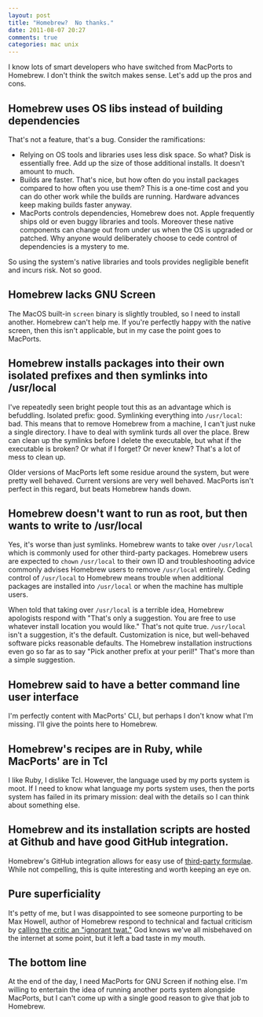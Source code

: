 ```yaml
---
layout: post
title: "Homebrew?  No thanks."
date: 2011-08-07 20:27
comments: true
categories: mac unix
---
```

I know lots of smart developers who have switched from MacPorts to Homebrew.  I don't think the switch makes sense.  Let's add up the pros and cons.

## Homebrew uses OS libs instead of building dependencies

That's not a feature, that's a bug.  Consider the ramifications:

* Relying on OS tools and libraries uses less disk space.  So what?  Disk is essentially free.  Add up the size of those additional installs.  It doesn't amount to much.
* Builds are faster.  That's nice, but how often do you install packages compared to how often you use them?  This is a one-time cost and you can do other work while the builds are running.  Hardware advances keep making builds faster anyway.
* MacPorts controls dependencies, Homebrew does not.  Apple frequently ships old or even buggy libraries and tools.  Moreover these native components can change out from under us when the OS is upgraded or patched.  Why anyone would deliberately choose to cede control of dependencies is a mystery to me.

So using the system's native libraries and tools provides negligible benefit and incurs risk.  Not so good.

## Homebrew lacks GNU Screen

The MacOS built-in `screen` binary is slightly troubled, so I need to install another.  Homebrew can't help me.  If you're perfectly happy with the native screen, then this isn't applicable, but in my case the point goes to MacPorts.

## Homebrew installs packages into their own isolated prefixes and then symlinks into /usr/local

I've repeatedly seen bright people tout this as an advantage which is befuddling.  Isolated prefix:  good.  Symlinking everything into `/usr/local`:  bad.  This means that to remove Homebrew from a machine, I can't just nuke a single directory.  I have to deal with symlink turds all over the place.  Brew can clean up the symlinks before I delete the executable, but what if the executable is broken?  Or what if I forget?  Or never knew?  That's a lot of mess to clean up.

Older versions of MacPorts left some residue around the system, but were pretty well behaved.  Current versions are very well behaved.  MacPorts isn't perfect in this regard, but beats Homebrew hands down.

## Homebrew doesn't want to run as root, but then wants to write to /usr/local

Yes, it's worse than just symlinks.  Homebrew wants to take over `/usr/local` which is commonly used for other third-party packages.  Homebrew users are expected to `chown` `/usr/local` to their own ID and troubleshooting advice commonly advises Homebrew users to remove `/usr/local` entirely.  Ceding control of `/usr/local` to Homebrew means trouble when additional packages are installed into `/usr/local` or when the machine has multiple users.

When told that taking over `/usr/local` is a terrible idea, Homebrew apologists respond with "That's only a suggestion.  You are free to use whatever install location you would like."  That's not quite true.  `/usr/local` isn't a suggestion, it's the default.  Customization is nice, but well-behaved software picks reasonable defaults.  The Homebrew installation instructions even go so far as to say "Pick another prefix at your peril!"  That's more than a simple suggestion.

## Homebrew said to have a better command line user interface

I'm perfectly content with MacPorts' CLI, but perhaps I don't know what I'm missing.  I'll give the points here to Homebrew.

## Homebrew's recipes are in Ruby, while MacPorts' are in Tcl

I like Ruby, I dislike Tcl.  However, the language used by my ports system is moot.  If I need to know what language my ports system uses, then the ports system has failed in its primary mission: deal with the details so I can think about something else.

## Homebrew and its installation scripts are hosted at Github and have good GitHub integration.

Homebrew's GitHub integration allows for easy use of [third-party formulae](https://github.com/adamv/homebrew-alt).  While not compelling, this is quite interesting and worth keeping an eye on.

## Pure superficiality

It's petty of me, but I was disappointed to see someone purporting to be Max Howell, author of Homebrew respond to technical and factual criticism by [calling the critic an "ignorant twat."](http://news.ycombinator.com/item?id=1189274)  God knows we've all misbehaved on the internet at some point, but it left a bad taste in my mouth.

## The bottom line

At the end of the day, I need MacPorts for GNU Screen if nothing else.  I'm willing to entertain the idea of running another ports system alongside MacPorts, but I can't come up with a single good reason to give that job to Homebrew.